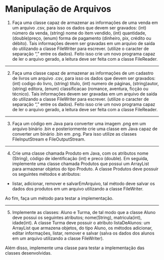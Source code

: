 # Manipulação de Arquivos
1)  Faça uma classe capaz de armazenar as informações de uma venda em um arquivo .csv, para isso os dados que devem ser gravados: (int) número da venda, (string) nome do item vendido, (int) quantidade, (double)preço, (enum) forma de pagamento (dinheiro, pix, crédito ou débito). Tais informações devem ser gravadas em um arquivo de saída do utilizando a classe FileWriter para escrever. (utilize o caracter de separação “,” entre os dados).
  Feito isso crie um novo programa capaz de ler o arquivo gerado, a leitura deve ser feita com a classe FileReader.

---

2) Faça uma classe capaz de armazenar as informações de um cadastro de livros um arquivo .csv, para isso os dados que devem ser gravados: (int) codigo do livro, (string) titulo, (int) numero de páginas, (string)autor, (string) editora, (enum) classificacao (romance, aventura, ficção ou técnico). Tais informações devem ser gravadas em um arquivo de saída do utilizando a classe FileWriter para escrever. (utilize o caracter de separação “,” entre os dados).
   Feito isso crie um novo programa capaz de ler o arquivo gerado, a leitura deve ser feita com a classe FileReader.

---

3)  Faça um código em Java para converter uma imagem .png em um arquivo binário .bin e posteriormente crie uma classe em Java capaz de converter um binário .bin em .png. Para isso utilize as classes FileInputStream e FileOutputStream.

---

4) Crie uma classe chamada Produto em Java, com os atributos nome (String), código de identificação (int) e preco (double). Em seguida, implemente uma classe chamada Produtos que possui um ArrayList para armazenar objetos do tipo Produto. A classe Produtos deve possuir os seguintes métodos e atributos:
- listar, adicionar, remover e salvarEmArquivo, tal método deve salvar os dados dos produtos em um arquivo utilizando a classe FileWriter.

 Ao fim, faça um método para testar a implementação.

---

5) Implemente as classes: Aluno e Turma, de tal modo que a classe Aluno deve possui os seguintes atributos; nome(String), matricula(int), idade(int). A classe Turma deve possuir o atributo listaDeAlunos: um ArrayList que armazena objetos, do tipo Aluno, os métodos  adicionar, editar informações, listar, remover e salvar (salva os dados dos alunos em um arquivo utilizando a classe FileWriter).

 Além disso, implemente uma classe para testar a implementação das classes desenvolvidas.






